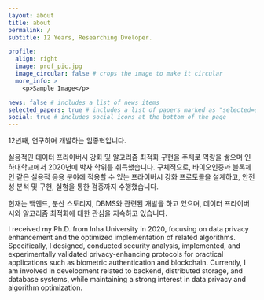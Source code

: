 ```yaml
---
layout: about
title: about
permalink: /
subtitle: 12 Years, Researching Dveloper.

profile:
  align: right
  image: prof_pic.jpg
  image_circular: false # crops the image to make it circular
  more_info: >
    <p>Sample Image</p>

news: false # includes a list of news items
selected_papers: true # includes a list of papers marked as "selected={true}"
social: true # includes social icons at the bottom of the page
---
```


12년째, 연구하며 개발하는 임종혁입니다.

실용적인 데이터 프라이버시 강화 및 알고리즘 최적화 구현을 주제로 역량을 쌓으며 인하대학교에서 2020년에 박사 학위를 취득했습니다.
구체적으로, 바이오인증과 블록체인 같은 실용적 응용 분야에 적용할 수 있는 프라이버시 강화 프로토콜을 설계하고, 안전성 분석 및 구현, 실험을 통한 검증까지 수행했습니다. 

현재는 백엔드, 분산 스토리지, DBMS와 관련된 개발을 하고 있으며, 데이터 프라이버시와 알고리즘 최적화에 대한 관심을 지속하고 있습니다.


I received my Ph.D. from Inha University in 2020, focusing on data privacy enhancement and the optimized implementation of related algorithms.
Specifically, I designed, conducted security analysis, implemented, and experimentally validated privacy-enhancing protocols for practical applications such as biometric authentication and blockchain. 
Currently, I am involved in development related to backend, distributed storage, and database systems, while maintaining a strong interest in data privacy and algorithm optimization.
